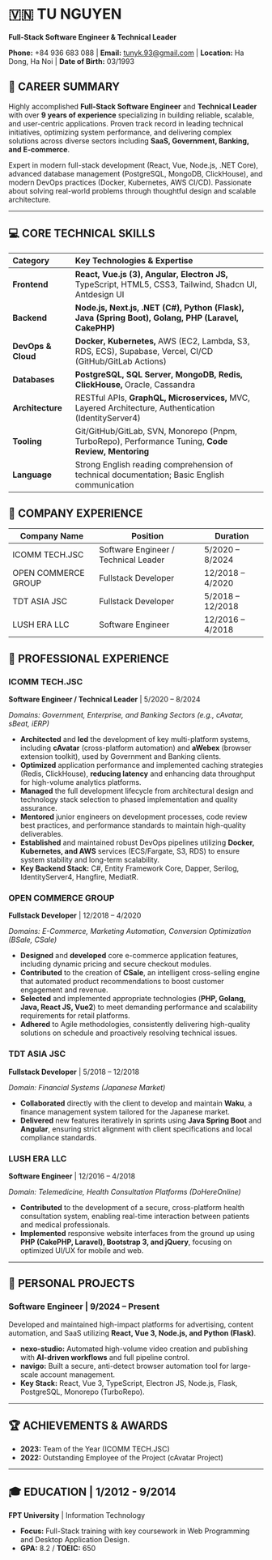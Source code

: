 # 🇻🇳 TU NGUYEN
**Full-Stack Software Engineer & Technical Leader**

**Phone:** +84 936 683 088 | **Email:** tunyk.93@gmail.com | **Location:** Ha Dong, Ha Noi | **Date of Birth:** 03/1993

## 🌟 CAREER SUMMARY

Highly accomplished **Full-Stack Software Engineer** and **Technical Leader** with over **9 years of experience** specializing in building reliable, scalable, and user-centric applications. Proven track record in leading technical initiatives, optimizing system performance, and delivering complex solutions across diverse sectors including **SaaS, Government, Banking, and E-commerce**.

Expert in modern full-stack development (React, Vue, Node.js, .NET Core), advanced database management (PostgreSQL, MongoDB, ClickHouse), and modern DevOps practices (Docker, Kubernetes, AWS CI/CD). Passionate about solving real-world problems through thoughtful design and scalable architecture.

---

## 💻 CORE TECHNICAL SKILLS

| Category | Key Technologies & Expertise |
| :--- | :--- |
| **Frontend** | **React, Vue.js (3), Angular, Electron JS,** TypeScript, HTML5, CSS3, Tailwind, Shadcn UI, Antdesign UI |
| **Backend** | **Node.js, Next.js, .NET (C#), Python (Flask), Java (Spring Boot), Golang, PHP (Laravel, CakePHP)** |
| **DevOps & Cloud** | **Docker, Kubernetes,** AWS (EC2, Lambda, S3, RDS, ECS), Supabase, Vercel, CI/CD (GitHub/GitLab Actions) |
| **Databases** | **PostgreSQL, SQL Server, MongoDB, Redis, ClickHouse,** Oracle, Cassandra |
| **Architecture** | RESTful APIs, **GraphQL, Microservices,** MVC, Layered Architecture, Authentication (IdentityServer4) |
| **Tooling** | Git/GitHub/GitLab, SVN, Monorepo (Pnpm, TurboRepo), Performance Tuning, **Code Review, Mentoring** |
| **Language** | Strong English reading comprehension of technical documentation; Basic English communication |


## 🏢 COMPANY EXPERIENCE

| Company Name        | Position                              | Duration           |
|---------------------|---------------------------------------|--------------------|
| ICOMM TECH.JSC      | Software Engineer / Technical Leader  | 5/2020 – 8/2024    |
| OPEN COMMERCE GROUP | Fullstack Developer                   | 12/2018 – 4/2020   |
| TDT ASIA JSC        | Fullstack Developer                   | 5/2018 – 12/2018   |
| LUSH ERA LLC        | Software Engineer                     | 12/2016 – 4/2018   |

## 💼 PROFESSIONAL EXPERIENCE

### ICOMM TECH.JSC
**Software Engineer / Technical Leader** | 5/2020 – 8/2024

*Domains: Government, Enterprise, and Banking Sectors (e.g., cAvatar, sBeat, iERP)*

* **Architected** and **led** the development of key multi-platform systems, including **cAvatar** (cross-platform automation) and **aWebex** (browser extension toolkit), used by Government and Banking clients.
* **Optimized** application performance and implemented caching strategies (Redis, ClickHouse), **reducing latency** and enhancing data throughput for high-volume analytics platforms.
* **Managed** the full development lifecycle from architectural design and technology stack selection to phased implementation and quality assurance.
* **Mentored** junior engineers on development processes, code review best practices, and performance standards to maintain high-quality deliverables.
* **Established** and maintained robust DevOps pipelines utilizing **Docker, Kubernetes, and AWS** services (ECS/Fargate, S3, RDS) to ensure system stability and long-term scalability.
* **Key Backend Stack:** C#, Entity Framework Core, Dapper, Serilog, IdentityServer4, Hangfire, MediatR.

### OPEN COMMERCE GROUP
**Fullstack Developer** | 12/2018 – 4/2020

*Domains: E-Commerce, Marketing Automation, Conversion Optimization (BSale, CSale)*

* **Designed** and **developed** core e-commerce application features, including dynamic pricing and secure checkout modules.
* **Contributed** to the creation of **CSale**, an intelligent cross-selling engine that automated product recommendations to boost customer engagement and revenue.
* **Selected** and implemented appropriate technologies (**PHP, Golang, Java, React JS, Vue2**) to meet demanding performance and scalability requirements for retail platforms.
* **Adhered** to Agile methodologies, consistently delivering high-quality solutions on schedule and proactively resolving technical issues.

### TDT ASIA JSC
**Fullstack Developer** | 5/2018 – 12/2018

*Domain: Financial Systems (Japanese Market)*

* **Collaborated** directly with the client to develop and maintain **Waku**, a finance management system tailored for the Japanese market.
* **Delivered** new features iteratively in sprints using **Java Spring Boot** and **Angular**, ensuring strict alignment with client specifications and local compliance standards.

### LUSH ERA LLC
**Software Engineer** | 12/2016 – 4/2018

*Domain: Telemedicine, Health Consultation Platforms (DoHereOnline)*

* **Contributed** to the development of a secure, cross-platform health consultation system, enabling real-time interaction between patients and medical professionals.
* **Implemented** responsive website interfaces from the ground up using **PHP (CakePHP, Laravel), Bootstrap 3, and jQuery**, focusing on optimized UI/UX for mobile and web.

---

## 🚀 PERSONAL PROJECTS

### Software Engineer | 9/2024 – Present

Developed and maintained high-impact platforms for advertising, content automation, and SaaS utilizing **React, Vue 3, Node.js, and Python (Flask)**.

* **nexo-studio:** Automated high-volume video creation and publishing with **AI-driven workflows** and full pipeline control.
* **navigo:** Built a secure, anti-detect browser automation tool for large-scale account management.
* **Key Stack:** React, Vue 3, TypeScript, Electron JS, Node.js, Flask, PostgreSQL, Monorepo (TurboRepo).

---

## 🏆 ACHIEVEMENTS & AWARDS

* **2023:** Team of the Year (ICOMM TECH.JSC)
* **2022:** Outstanding Employee of the Project (cAvatar Project)

---

## 🎓 EDUCATION | 1/2012 - 9/2014

**FPT University** | Information Technology
* **Focus:** Full-Stack training with key coursework in Web Programming and Desktop Application Design.
* **GPA:** 8.2 / **TOEIC:** 650
